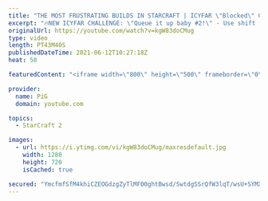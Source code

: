 ```yaml
---
title: "THE MOST FRUSTRATING BUILDS IN STARCRAFT | ICYFAR \"Blocked\" Compilation"
excerpt: "🔥NEW ICYFAR CHALLENGE: \"Queue it up baby #2!\" - Use shift to queue up commands in as creative ways as possible to achieve victory! Send submissions to eonblu95@gmail.com as attachment AND only ICYFAR as the subject. Max 1 replay per person. Latest submission is on the 26th June  0:00 Game 1 - You’re"
originalUrl: https://youtube.com/watch?v=kgW83doCMug
type: video
length: PT43M40S
publishedDateTime: 2021-06-12T10:27:18Z
heat: 50

featuredContent: "<iframe width=\"800\" height=\"500\" frameborder=\"0\" src=\"https://www.youtube.com/embed/kgW83doCMug\" allow=\"accelerometer; autoplay; encrypted-media; gyroscope; picture-in-picture\" allowfullscreen></iframe>"

provider:
  name: PiG
  domain: youtube.com

topics:
  - StarCraft 2

images:
  - url: https://i.ytimg.com/vi/kgW83doCMug/maxresdefault.jpg
    width: 1280
    height: 720
    isCached: true

secured: "YmcfmfSfM4khiCZEOGdzgZyTlMF00ghtBwsd/SwtdgSSrQfW3lqT/wsU+SYMX36fluRg7tvfbajPK4oPbW/vRLoX0Z4sywtXTgK6HX5CSMs6Ew5flv+KkmCEj8tEZMlH+3Y3+oBsxHlo1OgC1aThO4tfP8drAeATz56I1sWCzGuAcB8bgxs2MiOc6mEhBqiOG5ZzGOMxwft6gGlkqOHJ5BXlw7K1bt0wUfxunyyaoLDz/vMasbVqFTmfXhi6rMPNa3m1dsimPudat+V1XPrBHuBn1jwmsDWqUNOwkWXHo6F/ZB+KFxZT23QdL7JoDE2JvL5B5Bi5+1KyE890H5FaB55sNsUCByLgHTu5I5lwrF0jr8iGpxBkmsfFoY2TsiUEbJKQS50ApFi71uuKEQL0OovFvsjo2oLMJbaSgncoPcI=;GXHvqI7YY7bY8Cqr41qCTg=="
---
```


